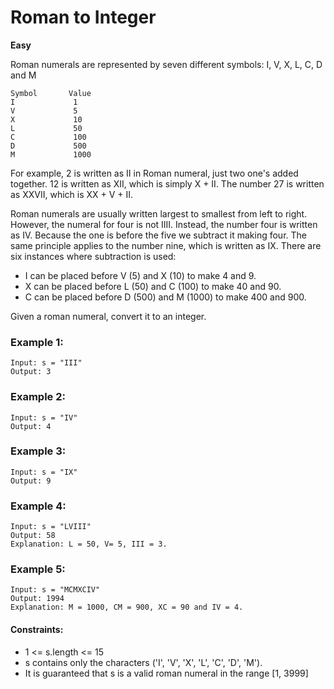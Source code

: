 # Roman to Integer

**Easy**


Roman numerals are represented by seven different symbols: I, V, X, L, C, D and M
 

```
Symbol       Value
I             1
V             5
X             10
L             50
C             100
D             500
M             1000
```

For example, 2 is written as II in Roman numeral, just two one's added together. 12 is written as XII, which is simply X + II. The number 27 is written as XXVII, which is XX + V + II.

Roman numerals are usually written largest to smallest from left to right. However, the numeral for four is not IIII. Instead, the number four is written as IV. Because the one is before the five we subtract it making four. The same principle applies to the number nine, which is written as IX. There are six instances where subtraction is used:
  * I can be placed before V (5) and X (10) to make 4 and 9. 
  * X can be placed before L (50) and C (100) to make 40 and 90. 
  *  C can be placed before D (500) and M (1000) to make 400 and 900.

  Given a roman numeral, convert it to an integer.


### Example 1:
```
Input: s = "III"
Output: 3
```
### Example 2:
```
Input: s = "IV"
Output: 4
```
### Example 3:
```
Input: s = "IX"
Output: 9
```
### Example 4:
```
Input: s = "LVIII"
Output: 58
Explanation: L = 50, V= 5, III = 3.
```
### Example 5:
```
Input: s = "MCMXCIV"
Output: 1994
Explanation: M = 1000, CM = 900, XC = 90 and IV = 4.
```


#### Constraints:
* 1 <= s.length <= 15
* s contains only the characters ('I', 'V', 'X', 'L', 'C', 'D', 'M').
* It is guaranteed that s is a valid roman numeral in the range [1, 3999]